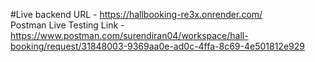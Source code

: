 #Live backend URL - https://hallbooking-re3x.onrender.com/ <br/>
Postman Live Testing Link - https://www.postman.com/surendiran04/workspace/hall-booking/request/31848003-9369aa0e-ad0c-4ffa-8c69-4e501812e929
